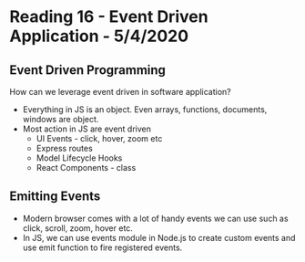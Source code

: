 # Reading 16 - Event Driven Application - 5/4/2020

## Event Driven Programming
How can we leverage event driven in software application?
* Everything in JS is an object. Even arrays, functions, documents, windows are object.
* Most action in JS are event driven
  * UI Events - click, hover, zoom etc
  * Express routes
  * Model Lifecycle Hooks
  * React Components - class

## Emitting Events
* Modern browser comes with a lot of handy events we can use such as click, scroll, zoom, hover etc.
* In JS, we can use events module in Node.js to create custom events and use emit function to fire registered events.
